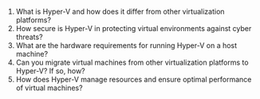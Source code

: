 1. What is Hyper-V and how does it differ from other virtualization platforms?
2. How secure is Hyper-V in protecting virtual environments against cyber threats?
3. What are the hardware requirements for running Hyper-V on a host machine?
4. Can you migrate virtual machines from other virtualization platforms to Hyper-V? If so, how?
5. How does Hyper-V manage resources and ensure optimal performance of virtual machines?